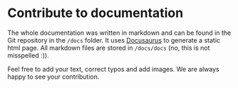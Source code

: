 # Contribute to documentation

The whole documentation was written in markdown and can be found in the Git repository in the `/docs` folder. It uses [Docusaurus](https://docusaurus.io) to generate a static html page. All markdown files are stored in `/docs/docs` (no, this is not misspelled :)).

Feel free to add your text, correct typos and add images. We are always happy to see your contribution.